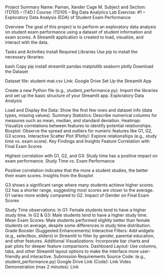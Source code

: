 Project Summary
Name: Paman, Xander Cage M.
Subject and Section: ITD105 – IT4D.1
Course: ITD105 – Big Data Analytics
Lab Exercise: #1 – Exploratory Data Analysis (EDA) of Student Exam Performance

Overview
The goal of this project is to perform an exploratory data analysis on student exam performance using a dataset of student information and exam scores. A Streamlit application is created to load, visualize, and interact with the data.

Tasks and Activities
Install Required Libraries
Use pip to install the necessary libraries:

bash
Copy
pip install streamlit pandas matplotlib seaborn plotly
Download the Dataset

Dataset file: student-mat.csv
Link: Google Drive
Set Up the Streamlit App

Create a new Python file (e.g., student_performance.py).
Import the libraries and set up the basic structure of your Streamlit app.
Exploratory Data Analysis

Load and Display the Data: Show the first few rows and dataset info (data types, missing values).
Summary Statistics: Describe numerical columns for measures such as mean, median, and standard deviation.
Heatmap: Visualize correlations between features to identify potential relationships.
Boxplot: Observe the spread and outliers for numeric features like G1, G2, G3 scores.
Interactive Scatter Plot (Plotly): Explore relationships (e.g., study time vs. exam score).
Key Findings and Insights
Feature Correlation with Final Exam Scores

Highest correlation with G1, G2, and G3: Study time has a positive impact on exam performance.
Study Time vs. Exam Performance

Positive correlation indicates that the more a student studies, the better their exam scores.
Insights from the Boxplot

G3 shows a significant range where many students achieve higher scores.
G2 has a shorter range, suggesting most scores are closer to the average.
G1 varies more widely compared to G2.
Impact of Gender on Final Exam Scores

Study Time observations:
In G1: Female students tend to have a higher study time.
In G2 & G3: Male students tend to have a higher study time.
Mean Exam Scores: Male students performed slightly better than female students on average, despite some differences in study time distribution.
Grade Booster (Suggested Enhancements)
Interactive Filters: Add widgets (e.g., selectbox, sliders) in Streamlit to filter by gender, parental education, and other features.
Additional Visualizations: Incorporate bar charts and pair plots for deeper feature comparisons.
Dashboard Layout: Use columns, tabs, and other Streamlit layout options to make the interface more user-friendly and interactive.
Submission Requirements
Source Code: (e.g., student_performance.py)
Google Drive Link (Code): Link
Video Demonstration (max 2 minutes): Link

